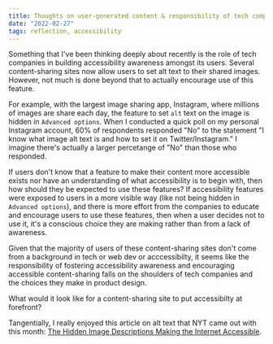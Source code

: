 ```yaml
---
title: Thoughts on user-generated content & responsibility of tech companies
date: "2022-02-27"
tags: reflection, accessibility
---
```


Something that I've been thinking deeply about recently is the role of tech companies in building accessibility awareness amongst its users. Several content-sharing sites now allow users to set alt text to their shared images. However, not much is done beyond that to actually encourage use of this feature.

For example, with the largest image sharing app, Instagram, where millions of images are share each day, the feature to set `alt` text on the image is hidden in `Advanced options`. When I conducted a quick poll on my personal Instagram account, 60% of respondents responded "No" to the statement "I know what image alt text is and how to set it on Twitter/Instagram." I imagine there's actually a larger percetange of "No" than those who responded.

If users don't know that a feature to make their content more accessible exists nor have an understanding of what accessibility is to begin with, then how should they be expected to use these features? If accessibility features were exposed to users in a more visible way (like not being hidden in `Advanced options`), and there is more effort from the companies to educate and encourage users to use these features, then when a user decides not to use it, it's a conscious choice they are making rather than from a lack of awareness.

Given that the majority of users of these content-sharing sites don't come from a background in tech or web dev or acccessibilty, it seems like the responsibility of fostering accessibility awareness and encouraging accessible content-sharing falls on the shoulders of tech companies and the choices they make in product design.

What would it look like for a content-sharing site to put accessibilty at forefront?

Tangentially, I really enjoyed this article on alt text that NYT came out with this month: [The Hidden Image Descriptions Making the Internet Accessible](https://www.nytimes.com/interactive/2022/02/18/arts/alt-text-images-descriptions.html).

